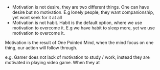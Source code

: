 
- Motivation is not desire, they are two different things. One can have desire but no motivation. E.g lonely people, they want companionship, yet wont seek for it at all
- Motivation is not habit. Habit is the default option, where we use motivation to overcome it. E.g we have habit to sleep more, yet we use motivation to overcome it.

Motivation is the result of One Pointed Mind, when the mind focus on one thing, our action will follow through. 

e.g. Gamer does not lack of motivation to study / work, instead they are motivated in playing video game. When they at